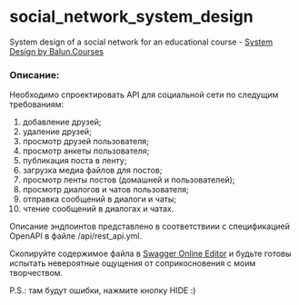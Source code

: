 # social_network_system_design
System design of a social network for an educational course - [System Design by Balun.Courses](https://balun.courses/courses/system_design)

### Описание:
Необходимо спроектировать API для социальной сети по следущим требованиям:
1) добавление друзей;
2) удаление друзей;
3) просмотр друзей пользователя;
4) просмотр анкеты пользователя;
5) публикация поста в ленту;
6) загрузка медиа файлов для постов;
7) просмотр ленты постов (домашней и пользователей);
8) просмотр диалогов и чатов пользователя;
9) отправка сообщений в диалоги и чаты;
10) чтение сообщений в диалогах и чатах.

Описание эндпоинтов представлено в соответствиии с спецификацией OpenAPI в файле /api/rest_api.yml.

Скопируйте содержимое файла в [Swagger Online Editor](https://editor.swagger.io/) и будьте готовы испытать невероятные ощущения от соприкосновения с моим творчеством.

P.S.: там будут ошибки, нажмите кнопку HIDE :)
